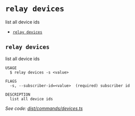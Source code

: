 `relay devices`
===============

list all device ids

* [`relay devices`](#relay-devices)

## `relay devices`

list all device ids

```
USAGE
  $ relay devices -s <value>

FLAGS
  -s, --subscriber-id=<value>  (required) subscriber id

DESCRIPTION
  list all device ids
```

_See code: [dist/commands/devices.ts](https://github.com/relaypro/relay-cli/blob/v1.8.1/dist/commands/devices.ts)_
